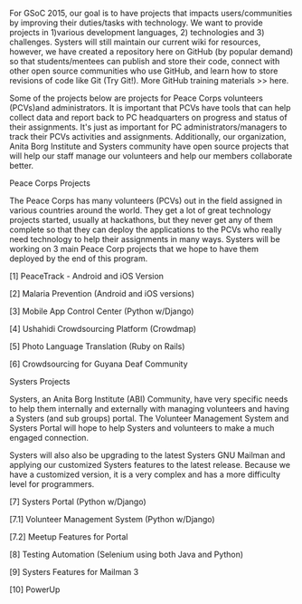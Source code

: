 For GSoC 2015, our goal is to have projects that impacts users/communities by improving their duties/tasks with technology. We want to provide projects in 1)various development languages, 2) technologies and 3) challenges. Systers will still maintain our current wiki for resources, however, we have created a repository here on GitHub (by popular demand) so that students/mentees can publish and store their code, connect with other open source communities who use GitHub, and learn how to store revisions of code like Git (Try Git!). More GitHub training materials >> here.

Some of the projects below are projects for Peace Corps volunteers (PCVs)and administrators. It is important that PCVs have tools that can help collect data and report back to PC headquarters on progress and status of their assignments. It's just as important for PC administrators/managers to track their PCVs activities and assignments. Additionally, our organization, Anita Borg Institute and Systers community have open source projects that will help our staff manage our volunteers and help our members collaborate better.

Peace Corps Projects

The Peace Corps has many volunteers (PCVs) out in the field assigned in various countries around the world. They get a lot of great technology projects started, usually at hackathons, but they never get any of them complete so that they can deploy the applications to the PCVs who really need technology to help their assignments in many ways. Systers will be working on 3 main Peace Corp projects that we hope to have them deployed by the end of this program.

[1] PeaceTrack - Android and iOS Version

[2] Malaria Prevention (Android and iOS versions)

[3] Mobile App Control Center (Python w/Django)

[4] Ushahidi Crowdsourcing Platform (Crowdmap)

[5] Photo Language Translation (Ruby on Rails)

[6] Crowdsourcing for Guyana Deaf Community

Systers Projects

Systers, an Anita Borg Institute (ABI) Community, have very specific needs to help them internally and externally with managing volunteers and having a Systers (and sub groups) portal. The Volunteer Management System and Systers Portal will hope to help Systers and volunteers to make a much engaged connection.

Systers will also also be upgrading to the latest Systers GNU Mailman and applying our customized Systers features to the latest release. Because we have a customized version, it is a very complex and has a more difficulty level for programmers.

[7] Systers Portal (Python w/Django)

[7.1] Volunteer Management System (Python w/Django)

[7.2] Meetup Features for Portal

[8] Testing Automation (Selenium using both Java and Python)

[9] Systers Features for Mailman 3

[10] PowerUp
